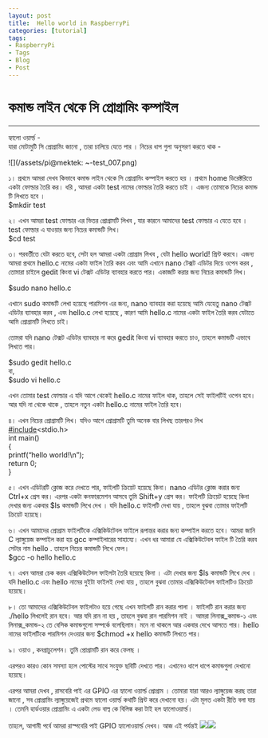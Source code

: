 ```yaml
---
layout: post
title:  Hello world in RaspberryPi
categories: [tutorial]
tags:
- RaspberryPi
- Tags
- Blog
- Post
---
```




# **কমান্ড লাইন থেকে সি প্রোগ্রামিং কম্পাইল**

---

হ্যালো ওয়ার্ল্ড -  
যারা মোটামুটি সি প্রোগ্রামিং জানো , তারা চালিয়ে যেতে পার । নিচের ধাপ গুলা অনুসরণ করতে থাক -

![](/assets/pi@mektek: ~-test_007.png)

১। প্রথমে আমরা দেখব কিভাবে কমান্ড লাইন থেকে সি প্রোগ্রামিং কম্পাইল করতে হয় । প্রথমে home ডিরেক্টরিতে একটা ফোল্ডার তৈরি কর। ধরি , আমরা একটা test নামের ফোল্ডার তৈরি করতে চাই । এজন্য তোমাকে নিচের কমান্ড টি লিখতে হবে ।  
$mkdir test

২। এখন আমরা test ফোল্ডার এর ভিতর প্রোগ্রামটি লিখব , যার কারনে আমাদের test ফোল্ডার এ যেতে হবে । test ফোল্ডার এ যাওয়ার জন্য নিচের কমান্ডটি লিখ।  
$cd test

৩। পরবর্তীতে যেটা করতে হবে, সেটা হল আমরা একটা প্রোগ্রাম লিখব , যেটা hello world! প্রিন্ট করবে। এজন্য আমরা প্রথমে hello.c নামের একটা ফাইল তৈরি করব এবং আমি এখানে nano টেক্সট এডিটর দিয়ে ওপেন করব , তোমারা চাইলে gedit কিংবা vi টেক্সট এডিটর ব্যাবহার করতে পার। একাজটি করার জন্য নিচের কমান্ডটি লিখ।

$sudo nano hello.c

এখানে sudo কমান্ডটি লেখা হয়েছে পারমিশন এর জন্য, nano ব্যাবহার করা হয়েছে আমি যেহেতু nano টেক্সট এডিটর ব্যাবহার করব , এবং hello.c লেখা হয়েছে , কারণ আমি hello.c নামের একটা ফাইল তৈরি করব যেটাতে আমি প্রোগ্রামটি লিখতে চাই।

তোমরা যদি nano টেক্সট এডিটর ব্যাবহার না করে gedit কিংবা vi ব্যাবহার করতে চাও, তাহলে কমান্ডটি এভাবে লিখতে পার।

$sudo gedit hello.c  
বা,  
$sudo vi hello.c

এখন তোমার test ফোল্ডার এ যদি আগে থেকেই hello.c নামের ফাইল থাক, তাহলে সেই ফাইলটিই ওপেন হবে। আর যদি না থেকে থাকে , তাহলে নতুন একটা hello.c নামের ফাইল তৈরি হবে।

৪। এখন নিচের প্রোগ্রামটি লিখ। যদিও আগে প্রোগ্রামটি তুমি অনেক বার লিখছ তারপরও লিখ  
[\#include](https://www.facebook.com/hashtag/include?source=feed_text&story_id=1369388026471806)&lt;stdio.h&gt;  
int main\(\)  
{  
printf\(“hello world!\n”\);  
return 0;  
}

৫। এখন এডিটরটি ক্লোজ করে দেখতে পার, ফাইলটি ক্রিয়েট হয়েছে কিনা। nano এডিটর ক্লোজ করার জন্য Ctrl+x প্রেস কর। এরপর একটা কনফারমেশন আসবে তুমি Shift+y প্রেস কর। ফাইলটি ক্রিয়েট হয়েছে কিনা দেখার জন্য একবার $ls কমান্ডটি লিখে দেখ । যদি hello.c ফাইলটি দেখা যায় , তাহলে বুঝবা তোমার ফাইলটি ক্রিয়েট হয়েছে।

৬। এখন আমাদের প্রোগ্রাম ফাইলটিকে এক্সিকিউটেবল ফাইলে রূপান্তর করার জন্য কম্পাইল করতে হবে। আমরা জানি C ল্যাঙ্গুয়েজ কম্পাইল করা হয় gcc কম্পাইলারের সাহায্যে। এখন ধর আমারা যে এক্সিকিউটেবল ফাইল টি তৈরি করব সেটার নাম hello . তাহলে নিচের কমান্ডটি লিখে ফেল।  
$gcc -o hello hello.c

৭। এখন আমরা চেক করব এক্সিকিউটেবল ফাইলটা তৈরি হয়েছে কিনা । এটা দেখার জন্য $ls কমান্ডটি লিখে দেখ । যদি hello.c এবং hello নামের দুইটা ফাইলই দেখা যায় , তাহলে বুঝবা তোমার এক্সিকিউটেবল ফাইলটিও ক্রিয়েট হয়েছে।

৮। তো আমাদের এক্সিকিউটেবল ফাইলটাও হয়ে গেছে এখন ফাইলটি রান করার পালা । ফাইলটি রান করার জন্য ./hello লিখলেই রান হবে। আর যদি রান না হয় , তাহলে বুঝবা রান পারমিশন নাই । আমরা লিনাক্স\_কমান্ড-১ এবং লিনাক্স\_কমান্ড-২ তে বেসিক কমান্ডগুলো সম্পর্কে বলেছিলাম। মনে না থাকলে আর একবার দেখে আসতে পার। hello নামের ফাইলটিকে পারমিশন দেওয়ার জন্য $chmod +x hello কমান্ডটি লিখতে পার।

৯। ওয়াও , কনগ্রাচুলেশন। তুমি প্রোগ্রামটি রান করে ফেলছ ।

এরপরও কারও কোন সমস্যা হলে পোস্টের সাথে সংযুক্ত ছবিটি দেখতে পার। এখানেও ধাপে ধাপে কমান্ডগুলা দেখানো হয়েছে।

এরপর আমরা দেখব , রাসবেরি পাই এর GPIO এর হ্যালো ওয়ার্ল্ড প্রোগ্রাম । তোমারা যারা আরও ল্যাঙ্গুয়েজ করছ তারা জানো , সব প্রোগ্রামিং ল্যাঙ্গুয়েজেই প্রথমে হ্যালো ওয়ার্ল্ড কথাটি প্রিন্ট করে দেখানো হয়। এটা মূলত একটা রীতি বলা যায় । তেমনি হার্ডওয়ার প্রোগ্রামিং এ একটা লেড বাল্ব কে বিলিঙ্ক করা টাই হল হ্যালোওয়ার্ল্ড।

তাহলে, আগামী পর্বে আমরা রাস্পবেরি পাই GPIO হ্যালোওয়ার্ল্ড দেখব। আজ এই পর্যন্তই ![](https://www.facebook.com/images/emoji.php/v8/f4c/1/16/1f642.png)![](https://www.facebook.com/images/emoji.php/v8/f4c/1/16/1f642.png)

[  
](https://www.facebook.com/MekTekBD/photos/a.1362379693839306.1073741826.1213521965391747/1369388026471806/?type=3)


